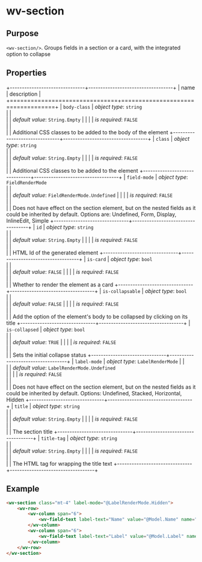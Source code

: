 ﻿<!--{"sort_order":10, "name": "wv-section", "label": "wv-section"}-->
# wv-section

## Purpose

`<wv-section/>`. Groups fields in a section or a card, with the integrated option to collapse

## Properties

+-------------------------------+-----------------------------------+
| name                          | description                       |
+===============================+===================================+
| `body-class`                  | *object type*: `string`                         
|                               |         
|                               | *default value*: `String.Empty`
|                               |
|                               | *is required*: `FALSE`                      
|                               |                                   
|                               | Additional CSS classes to be added to the body of the element
+-------------------------------+-----------------------------------+
| `class`                       | *object type*: `string`                         
|                               |         
|                               | *default value*: `String.Empty`
|                               |
|                               | *is required*: `FALSE`                      
|                               |                                   
|                               | Additional CSS classes to be added to the element
+-------------------------------+-----------------------------------+
| `field-mode`                  | *object type*: `FieldRenderMode`                         
|                               |         
|                               | *default value*: `FieldRenderMode.Undefined`
|                               |
|                               | *is required*: `FALSE`                      
|                               |                                   
|                               | Does not have effect on the section element, but on the nested fields as it could be inherited by default. Options are: Undefined, Form, Display, InlineEdit, Simple
+-------------------------------+-----------------------------------+
| `id`                          | *object type*: `string`                         
|                               |         
|                               | *default value*: `String.Empty`
|                               |
|                               | *is required*: `FALSE`                      
|                               |                                   
|                               | HTML Id of the generated element
+-------------------------------+-----------------------------------+
| `is-card`                     | *object type*: `bool`                         
|                               |         
|                               | *default value*: `FALSE`
|                               |
|                               | *is required*: `FALSE`                      
|                               |                                   
|                               | Whether to render the element as a card
+-------------------------------+-----------------------------------+
| `is-collapsable`              | *object type*: `bool`                         
|                               |         
|                               | *default value*: `FALSE`
|                               |
|                               | *is required*: `FALSE`                      
|                               |                                   
|                               | Add the option of the element's body to be collapsed by clicking on its title
+-------------------------------+-----------------------------------+
| `is-collapsed`                | *object type*: `bool`                         
|                               |         
|                               | *default value*: `TRUE`
|                               |
|                               | *is required*: `FALSE`                      
|                               |                                   
|                               | Sets the initial collapse status
+-------------------------------+-----------------------------------+
| `label-mode`                  | *object type*: `LabelRenderMode` 
|                               |         
|                               | *default value*: `LabelRenderMode.Undefined`                    
|                               |
|                               | *is required*: `FALSE`                      
|                               |                                   
|                               | Does not have effect on the section element, but on the nested fields as it could be inherited by default. Options: Undefined, Stacked, Horizontal, Hidden
+-------------------------------+-----------------------------------+
| `title`                       | *object type*: `string`                         
|                               |         
|                               | *default value*: `String.Empty`
|                               |
|                               | *is required*: `FALSE`                      
|                               |                                   
|                               | The section title
+-------------------------------+-----------------------------------+
| `title-tag`                   | *object type*: `string`                         
|                               |         
|                               | *default value*: `String.Empty`
|                               |
|                               | *is required*: `FALSE`                      
|                               |                                   
|                               | The HTML tag for wrapping the title text
+-------------------------------+-----------------------------------+



## Example

```html
<wv-section class="mt-4" label-mode="@LabelRenderMode.Hidden">
	<wv-row>
		<wv-column span="6">
			<wv-field-text label-text="Name" value="@Model.Name" name="Name" required="true"></wv-field-text>
		</wv-column>
		<wv-column span="6">
			<wv-field-text label-text="Label" value="@Model.Label" name="Label" required="true"></wv-field-text>
		</wv-column>
	</wv-row>
</wv-section>
```

